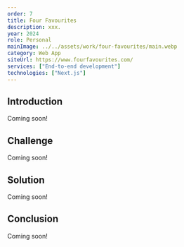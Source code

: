 ```yaml
---
order: 7
title: Four Favourites
description: xxx.
year: 2024
role: Personal
mainImage: ../../assets/work/four-favourites/main.webp
category: Web App
siteUrl: https://www.fourfavourites.com/
services: ["End-to-end development"]
technologies: ["Next.js"]
---
```


## Introduction

Coming soon!

## Challenge

Coming soon!

## Solution

Coming soon!

## Conclusion

Coming soon!
